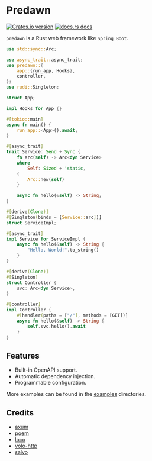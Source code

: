 # Predawn

[![Crates.io version](https://img.shields.io/crates/v/predawn.svg?style=flat-square)](https://crates.io/crates/predawn)
[![docs.rs docs](https://img.shields.io/badge/docs-latest-blue.svg?style=flat-square)](https://docs.rs/predawn)

`predawn` is a Rust web framework like `Spring Boot`.

```rust
use std::sync::Arc;

use async_trait::async_trait;
use predawn::{
    app::{run_app, Hooks},
    controller,
};
use rudi::Singleton;

struct App;

impl Hooks for App {}

#[tokio::main]
async fn main() {
    run_app::<App>().await;
}

#[async_trait]
trait Service: Send + Sync {
    fn arc(self) -> Arc<dyn Service>
    where
        Self: Sized + 'static,
    {
        Arc::new(self)
    }

    async fn hello(&self) -> String;
}

#[derive(Clone)]
#[Singleton(binds = [Service::arc])]
struct ServiceImpl;

#[async_trait]
impl Service for ServiceImpl {
    async fn hello(&self) -> String {
        "Hello, World!".to_string()
    }
}

#[derive(Clone)]
#[Singleton]
struct Controller {
    svc: Arc<dyn Service>,
}

#[controller]
impl Controller {
    #[handler(paths = ["/"], methods = [GET])]
    async fn hello(&self) -> String {
        self.svc.hello().await
    }
}
```

## Features

- Built-in OpenAPI support.
- Automatic dependency injection.
- Programmable configuration.

More examples can be found in the [examples](./examples/) directories.

## Credits

- [axum](https://github.com/tokio-rs/axum)
- [poem](https://github.com/poem-web/poem)
- [loco](https://github.com/loco-rs/loco)
- [volo-http](https://github.com/cloudwego/volo)
- [salvo](https://github.com/salvo-rs/salvo)
